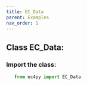 ```yaml
---
title: EC_Data
parent: Examples
nav_order: 1
---
```



## Class EC_Data:
### Import the class:
```python
   from ec4py import EC_Data
```
